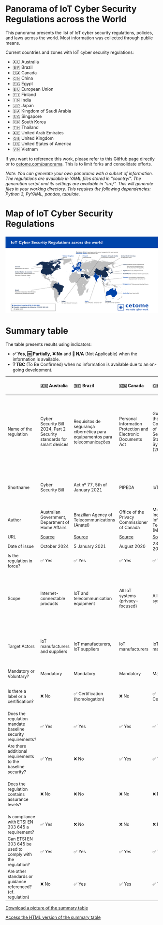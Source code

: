 # Panorama of IoT Cyber Security Regulations across the World
This panorama presents the list of IoT cyber security regulations, policies, and laws across the world.
Most information was collected through public means.

Current countries and zones with IoT cyber security regulations:
- 🇦🇺 Australia
- 🇧🇷 Brazil
- 🇨🇦 Canada
- 🇨🇳 China
- 🇪🇬 Egypt
- 🇪🇺 European Union
- 🇫🇮 Finland
- 🇮🇳 India
- 🇯🇵 Japan
- 🇸🇦 Kingdom of Saudi Arabia
- 🇸🇬 Singapore
- 🇰🇷 South Korea
- 🇹🇭 Thailand
- 🇦🇪 United Arab Emirates
- 🇬🇧 United Kingdom
- 🇺🇸 United States of America
- 🇻🇳 Vietnam

If you want to reference this work, please refer to this GitHub page directly or to [cetome.com/panorama](https://cetome.com/panorama).
This is to limit forks and consolidate efforts.

*Note: You can generate your own panorama with a subset of information. The regulations are available in YAML files stored in "country/". The generation script and its settings are available in "src/". This will generate files in your working directory. This requires the following dependencies: Python 3, PyYAML, pandas, tabulate.*

# Map of IoT Cyber Security Regulations
![map](map.png)

# Summary table
The table presents results using indicators:
- **✅ Yes**, **🆗 Partially**, **❌ No** and **🛑 N/A** (Not Applicable) when the information is available.
- **❔ TBC** (To Be Confirmed) when no information is available due to an on-going development.

|                                                              | 🇦🇺 Australia                                                                                                                               | 🇧🇷 Brazil                                                                                        | 🇨🇦 Canada                                                                 | 🇨🇳 China                                                                                                              | 🇪🇬 Egypt                                                                                          | 🇪🇺 European Union                                              | 🇪🇺 European Union                                                                                                               | 🇫🇮 Finland                                            | 🇮🇳 India                                                                                                       | 🇯🇵 Japan                                                                       | 🇸🇦 Kingdom of Saudi Arabia                                                                                      | 🇴🇲 Oman                                                                 | 🇸🇬 Singapore                                                                       | 🇰🇷 South Korea                                                                                                                                | 🇹🇭 Thailand                                                                  | 🇦🇪 United Arab Emirates                                                                      | 🇬🇧 United Kingdom                                                                                                                   | 🇺🇸 USA                                                                 | 🇺🇸 USA - California                                                                            | 🇺🇸 USA - Oregon                                                                          | 🇻🇳 Vietnam                                                                                                                                            |
|:-------------------------------------------------------------|:-------------------------------------------------------------------------------------------------------------------------------------------|:-------------------------------------------------------------------------------------------------|:--------------------------------------------------------------------------|:----------------------------------------------------------------------------------------------------------------------|:--------------------------------------------------------------------------------------------------|:---------------------------------------------------------------|:--------------------------------------------------------------------------------------------------------------------------------|:------------------------------------------------------|:---------------------------------------------------------------------------------------------------------------|:-------------------------------------------------------------------------------|:----------------------------------------------------------------------------------------------------------------|:------------------------------------------------------------------------|:-----------------------------------------------------------------------------------|:----------------------------------------------------------------------------------------------------------------------------------------------|:-----------------------------------------------------------------------------|:---------------------------------------------------------------------------------------------|:------------------------------------------------------------------------------------------------------------------------------------|:-----------------------------------------------------------------------|:-----------------------------------------------------------------------------------------------|:-----------------------------------------------------------------------------------------|:------------------------------------------------------------------------------------------------------------------------------------------------------|
| Name of the regulation                                       | Cyber Security Bill 2024, Part 2 Security standards for smart devices                                                                      | Requisitos de segurança cibernética para equipamentos para telecomunicações                      | Personal Information Protection and Electronic Documents Act              | Guidelines for the Construction of IoT Basic Security Standard Systems (2021 Edition)                                 | EG-CSEC-OPER 100-01 DATABASE POLICY-2210-EN                                                       | Cyber Resilience Act (EU 2024/2847)                            | Articles 3(3)(e) and (f) of the Radio Equipment Directive 2014/53/EU                                                            | Tietoturvamerkki                                      | Code of Practice for Securing Consumer Internet of Things (IoT)                                                | IoT Security Safety Framework                                                  | Internet of Things Regulatory Framework                                                                         | Internet of Things Security Regulatory Framework                        | Cybersecurity labelling scheme                                                     | Certification of IoT Cybersecurity                                                                                                            | IoT cyber security regulations                                               | Internet of Things Regulatory Policy                                                         | The Product Security and Telecommunications Infrastructure Regulations                                                              | H.R. 1668 - IoT Cybersecurity Improvement Act of 2020                  | Senate Bill No. 327 - Information privacy: connected devices                                   | House Bill 2395                                                                          | Decision No. 736/QĐ-BTTTT on 31 May 2021 ("Decision") Setting out the List of Baseline Requirements to Ensure Cyber Security for Consumer IoT Devices |
| Shortname                                                    | Cyber Security Bill                                                                                                                        | Act nº 77, 5th of January 2021                                                                   | PIPEDA                                                                    | IoT BSSS                                                                                                              | IoT Cyber Security Framework                                                                      | CRA                                                            | RED                                                                                                                             | Finnish Cybersecurity Label                           | Code of Practice - Consumer IoT                                                                                | IoT-SSF                                                                        | IoT Regulatory Framework                                                                                        | IoT SRF                                                                 | CSL                                                                                | CIC                                                                                                                                           | 🛑 N/A                                                                        | IoT Regulatory Policy                                                                        | PSTI                                                                                                                                | IoT Cybersecurity Improvement Act of 2020                              | SB-327                                                                                         | HB 2395                                                                                  | List of Baseline Cyber Security Requirements for Consumer IoT                                                                                         |
| Author                                                       | Australian Government, Department of Home Affairs                                                                                          | Brazilian Agency of Telecommunications (Anatel)                                                  | Office of the Privacy Commissioner of Canada                              | Ministry of Industry and Information Technology (MIIT)                                                                | Egypt                                                                                             | European Commission                                            | European Commission                                                                                                             | Finnish transport and communication agency (Traficom) | Telecommunication Engineering Center                                                                           | Ministry of Economy, Trade and Industry (METI)                                 | Communication and Information Technology Commission                                                             | Telecommunications Regulatory Authority                                 | Cyber Security Agency of Singapore (CSA)                                           | Korea Internet & Security Agency (KISA)                                                                                                       | Office of the National Broadcasting and Telecommunications Commission (NBTC) | Telecommunications Regulatory Authority                                                      | Department for Digital, Media, Culture and Science                                                                                  | Congress                                                               | California State Senate                                                                        | Oregon House of Representatives                                                          | Authority of Information Security (AIS)                                                                                                               |
| URL                                                          | [Source](https://parlinfo.aph.gov.au/parlInfo/download/legislation/bills/r7250_first-reps/toc_pdf/24116b01.pdf;fileType=application%2Fpdf) | [Source](https://www.anatel.gov.br/legislacao/atos-de-certificacao-de-produtos/2021/1505-ato-77) | [Source](https://www.priv.gc.ca/en/privacy-topics/technology/gd_iot_man/) | [Source](https://www.miit.gov.cn/cms_files/filemanager/1226211233/attach/202110/6615b008ceb14cb789e20ca9badab163.pdf) | [Source](https://www.egcert.eg/wp-content/uploads/2022/12/IOT-Cyber-Security-Framework_final.pdf) | [Source](http://data.europa.eu/eli/reg/2024/2847/oj)           | [Source](https://ec.europa.eu/growth/system/files/2021-10/C_2021_7672_F1_COMMISSION_DELEGATED_REGULATION_EN_V10_P1_1428769.PDF) | [Source](https://tietoturvamerkki.fi/en/)             | [Source](https://www.tec.gov.in/pdf/M2M/Securing%20Consumer%20IoT%20_Code%20of%20pratice.pdf)                  | [Source](https://www.meti.go.jp/policy/netsecurity/wg1/IoT-SSF_ver1.0_eng.pdf) | [Source](https://www.citc.gov.sa/en/RulesandSystems/RegulatoryDocuments/Documents/IoT_REGULATORY_FRAMEWORK.pdf) | [Source](https://www.tra.gov.om/En/ViewPublicConsultations.jsp?code=41) | [Source](https://www.csa.gov.sg/programmes/cybersecurity-labelling/about-cls)      | [Source](https://www.ksecurity.or.kr/user/bbs/kisis/92/539/bbsDataView/23074.do?page=1&column&search&searchSDate&searchEDate&bbsDataCategory) | 🛑 N/A                                                                        | [Source](https://www.tra.gov.ae/assets/8oQGhqPt.pdf.aspx)                                    | [Source](https://www.gov.uk/government/collections/the-product-security-and-telecommunications-infrastructure-psti-bill-factsheets) | [Source](https://www.congress.gov/bill/116th-congress/house-bill/1668) | [Source](https://leginfo.legislature.ca.gov/faces/billTextClient.xhtml?bill_id=201720180SB327) | [Source](https://olis.oregonlegislature.gov/liz/2019R1/Downloads/MeasureDocument/HB2395) | [Source](https://mic.gov.vn/Pages/VanBan/14664/736_Qd-BTTTT.html)                                                                                     |
| Date of issue                                                | October 2024                                                                                                                               | 5 January 2021                                                                                   | August 2020                                                               | 23 September 2021                                                                                                     | October 2022                                                                                      | 23 October 2024                                                | 29 October 2021                                                                                                                 | 2020                                                  | 31/08/2021                                                                                                     | 5 November 2020                                                                | September 2019                                                                                                  | 14 December 2021                                                        | October 2020                                                                       | 2 December 2022                                                                                                                               | On-going work                                                                | 22 March 2018                                                                                | 24/11/2021                                                                                                                          | 12 April 2020                                                          | 28 September 2018                                                                              | 16 April 2019                                                                            | 31/05/2021                                                                                                                                            |
| Is the regulation in force?                                  | ✅ Yes                                                                                                                                      | ✅ Yes                                                                                            | ✅ Yes                                                                     | ✅ Yes                                                                                                                 | ✅ Yes                                                                                             | ✅ Yes                                                          | ✅ Yes                                                                                                                           | ✅ Yes                                                 | ✅ Yes                                                                                                          | ✅ Yes                                                                          | ✅ Yes                                                                                                           | ✅ Yes                                                                   | ✅ Yes                                                                              | ✅ Yes                                                                                                                                         | ❌ No                                                                         | ✅ Yes                                                                                        | ✅ Yes                                                                                                                               | ✅ Yes                                                                  | ✅ Yes                                                                                          | ✅ Yes                                                                                    | ✅ Yes                                                                                                                                                 |
| Scope                                                        | Internet-connectable products                                                                                                              | IoT and telecommunication equipment                                                              | All IoT systems (privacy-focused)                                         | All IoT systems                                                                                                       | IoT products and services                                                                         | Products with a digital element                                | Childcare radio equipment, toys, wearable devices, Internet-connected radio equipment (with exceptionsy)                        | Consumer IoT                                          | Consumer IoT                                                                                                   | All IoT devices and systems                                                    | All IoT systems                                                                                                 | All IoT systems                                                         | Consumer IoT                                                                       | IoT systems                                                                                                                                   | ❔ TBC                                                                        | Radio and Telecommunications Terminal Equipment providing IoT Service, IoT service providers | Consumer IoT                                                                                                                        | All IoT devices and systems                                            | Consumer IoT                                                                                   | Consumer IoT                                                                             | Consumer IoT                                                                                                                                          |
| Target Actors                                                | IoT manufacturers and suppliers                                                                                                            | IoT manufacturers, IoT suppliers                                                                 | IoT manufacturers                                                         | IoT manufacturers                                                                                                     | IoT manufacturers, IoT service providers                                                          | Manufacturers, importers, distributors, commercial open source | IoT manufacturers                                                                                                               | IoT manufacturers                                     | IoT Device Manufacturers, IoT Service Providers / System integrators, Mobile Application Developers, Retailers | IoT manufacturers                                                              | IoT manufacturers, IoT service providers                                                                        | Vendors, Service Providers, Integrators, Licensees                      | IoT manufacturers, Consumers                                                       | IoT manufacturers                                                                                                                             | ❔ TBC                                                                        | IoT manufacturers, IoT service providers                                                     | IoT manufacturers (producers), distributors, importers                                                                              | Federal agencies owning or controlling IoT devices and systems         | IoT manufacturers                                                                              | IoT manufacturers                                                                        | IoT manufacturers                                                                                                                                     |
| Mandatory or Voluntary?                                      | Mandatory                                                                                                                                  | Mandatory                                                                                        | Mandatory                                                                 | Mandatory                                                                                                             | Voluntary                                                                                         | Mandatory                                                      | Mandatory                                                                                                                       | Voluntary                                             | Voluntary                                                                                                      | Voluntary                                                                      | Mandatory                                                                                                       | Mix of mandatory and voluntary controls                                 | Voluntary                                                                          | Voluntary                                                                                                                                     | Mandatory (❔ TBC)                                                            | Mandatory                                                                                    | Mandatory                                                                                                                           | Mandatory                                                              | Mandatory                                                                                      | Mandatory                                                                                | Voluntary                                                                                                                                             |
| Is there a label or a certification?                         | ❌ No                                                                                                                                       | ✅ Certification (homologation)                                                                   | ❌ No                                                                      | ✅ Certification                                                                                                       | ❌ No                                                                                              | ✅ Future hEN                                                   | ❌ No                                                                                                                            | ✅ Label                                               | ✅ Certification                                                                                                | ❌ No                                                                           | ❌ No                                                                                                            | ❌ No                                                                    | ✅ Label (levels 1 and 2), ✅ Certification (levels 3 and 4)                         | ✅                                                                                                                                             | ❔ TBC                                                                        | ❌ No                                                                                         | ❌ No                                                                                                                                | ❌ No                                                                   | ❌ No                                                                                           | ❌ No                                                                                     | ❌ No                                                                                                                                                  |
| Does the regulation mandate baseline security requirements?  | ✅ Yes                                                                                                                                      | ✅ Yes                                                                                            | ✅ Yes                                                                     | ✅ Yes                                                                                                                 | ✅ Yes                                                                                             | ✅ Yes                                                          | ✅ Yes                                                                                                                           | ✅ Yes                                                 | ✅ Yes                                                                                                          | ❌ No                                                                           | ✅ Yes                                                                                                           | ✅ Yes                                                                   | ✅ Yes                                                                              | ✅ Yes                                                                                                                                         | ❔ TBC                                                                        | ✅ Yes                                                                                        | ✅ Yes                                                                                                                               | ✅ Yes                                                                  | ✅ Yes                                                                                          | ✅ Yes                                                                                    | ✅ Yes                                                                                                                                                 |
| Are there additional requirements to the baseline security?  | ✅ Yes                                                                                                                                      | ❌ No                                                                                             | ✅ Yes                                                                     | ✅ Yes                                                                                                                 | ❌ No                                                                                              | ✅ Yes                                                          | ❌ No                                                                                                                            | ✅ Yes                                                 | ✅ Yes                                                                                                          | 🛑 N/A                                                                          | ❌ No                                                                                                            | ✅ Yes                                                                   | ✅ Yes                                                                              | ✅ Yes                                                                                                                                         | ❔ TBC                                                                        | ✅ Yes                                                                                        | ✅ Yes                                                                                                                               | ✅ Yes                                                                  | ❌ No                                                                                           | ❌ No                                                                                     | ❌ No                                                                                                                                                  |
| Does the regulation contains assurance levels?               | ❌ No                                                                                                                                       | ❌ No                                                                                             | ❌ No                                                                      | ❌ No                                                                                                                  | ✅ Yes                                                                                             | ✅ Yes                                                          | ❌ No                                                                                                                            | ✅ Yes                                                 | ❌ No                                                                                                           | 🛑 N/A                                                                          | ❌ No                                                                                                            | ❔ TBC (possible compliance check for mandatory controls)                | ✅ Yes, 4 levels (self-assessment to third-party verification by an accredited lab) | ✅ Yes                                                                                                                                         | ❔ TBC                                                                        | ❌ No                                                                                         | ❌ No                                                                                                                                | ❌ No                                                                   | ❌ No                                                                                           | ❌ No                                                                                     | ❌ No                                                                                                                                                  |
| Is compliance with ETSI EN 303 645 a requirement?            | ✅ Yes                                                                                                                                      | ❌ No                                                                                             | ❌ No                                                                      | ❌ No                                                                                                                  | ❌ No                                                                                              | 🆗 Partially                                                    | ❌ No                                                                                                                            | ✅ Yes                                                 | ✅ Yes                                                                                                          | ❌ No                                                                           | ❌ No                                                                                                            | ❌ No                                                                    | ✅ Yes                                                                              | ❌ No                                                                                                                                          | ❔ TBC                                                                        | ❌ No                                                                                         | ✅ Yes (subset)                                                                                                                      | ❌ No                                                                   | ❌ No                                                                                           | ❌ No                                                                                     | ✅ Yes                                                                                                                                                 |
| Can ETSI EN 303 645 be used to comply with the regulation?   | ✅ Yes                                                                                                                                      | ✅ Yes                                                                                            | ✅ Yes                                                                     | ✅ Yes                                                                                                                 | ✅ Yes                                                                                             | ✅ Yes                                                          | ✅ Yes                                                                                                                           | ✅ Yes                                                 | ✅ Yes                                                                                                          | ✅ Yes                                                                          | ✅ Yes                                                                                                           | ✅ Yes                                                                   | ✅ Yes                                                                              | ✅ Yes                                                                                                                                         | ❔ TBC                                                                        | ✅ Yes                                                                                        | ✅ Yes                                                                                                                               | 🆗 Partially                                                            | ✅ Yes                                                                                          | ✅ Yes                                                                                    | ✅ Yes                                                                                                                                                 |
| Are other standards or guidance referenced? (cf. regulation) | ❌ No                                                                                                                                       | ✅ Yes                                                                                            | ✅ Yes                                                                     | ✅ Yes                                                                                                                 | ✅ Yes                                                                                             | ✅ Yes                                                          | ❌ No                                                                                                                            | ✅ Yes                                                 | ✅ Yes                                                                                                          | ✅ Yes                                                                          | ❌ No                                                                                                            | ✅ Yes                                                                   | ✅ Yes                                                                              | ✅ Yes                                                                                                                                         | ❔ TBC                                                                        | ❌ No                                                                                         | ❌ No                                                                                                                                | ❌ No                                                                   | ❌ No                                                                                           | ❌ No                                                                                     | ❌ No                                                                                                                                                  |

[Download a picture of the summary table](table.png)

[Access the HTML version of the summary table](https://cetome.com/panorama)